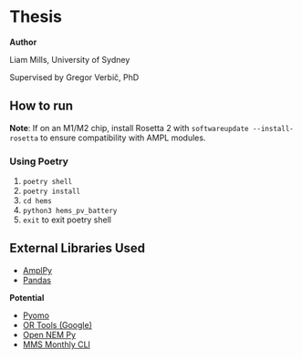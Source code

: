 # Thesis

**Author**

Liam Mills, University of Sydney

Supervised by Gregor Verbič, PhD

## How to run

**Note**: If on an M1/M2 chip, install Rosetta 2 with `softwareupdate --install-rosetta` to ensure compatibility with AMPL modules.

### Using Poetry
1. `poetry shell`
2. `poetry install`
3. `cd hems`
4. `python3 hems_pv_battery`
5. `exit` to exit poetry shell

## External Libraries Used
 - [AmplPy](https://amplpy.readthedocs.io/)
 - [Pandas](https://pandas.pydata.org/)

**Potential**

 - [Pyomo](pyomo.org)
 - [OR Tools (Google)](https://developers.google.com/optimization)
 - [Open NEM Py](https://github.com/opennem/opennempy)
 - [MMS Monthly CLI](https://github.com/prakaa/mms-monthly-cli)
